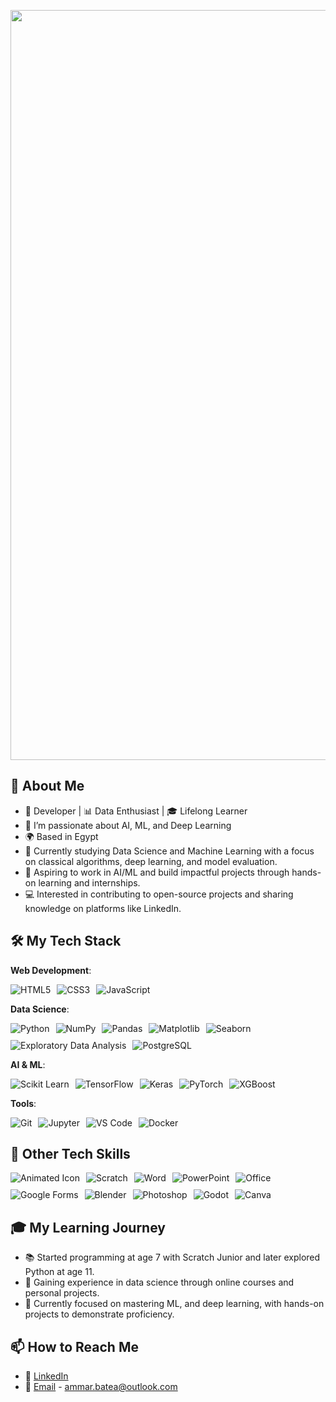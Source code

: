 <p align="center">
  <img src="https://github.com/user-attachments/assets/71f68e9e-d361-423d-b619-389561cea966" alt="Ammar Yasser" width="1200" style="max-width: 100%; height: auto;"/>
</p>

## 🎯 About Me
- 🔧 Developer | 📊 Data Enthusiast | 🎓 Lifelong Learner
- 🧠 I’m passionate about AI, ML, and Deep Learning
- 🌍 Based in Egypt
- 🚀 Currently studying Data Science and Machine Learning with a focus on classical algorithms, deep learning, and model evaluation.
- 🎯 Aspiring to work in AI/ML and build impactful projects through hands-on learning and internships.
- 💻 Interested in contributing to open-source projects and sharing knowledge on platforms like LinkedIn.

## 🛠️ My Tech Stack

**Web Development**:
<div style="display: flex; flex-wrap: wrap; gap: 10px;">
  <img src="https://img.shields.io/badge/HTML5-E34F26?style=for-the-badge&logo=html5&logoColor=white" alt="HTML5" class="tech-badge"/>
  <img src="https://img.shields.io/badge/CSS3-1572B6?style=for-the-badge&logo=css3&logoColor=white" alt="CSS3" class="tech-badge"/>
  <img src="https://img.shields.io/badge/JavaScript-F7DF1E?style=for-the-badge&logo=javascript&logoColor=black" alt="JavaScript" class="tech-badge"/>
</div>

**Data Science**:
<div style="display: flex; flex-wrap: wrap; gap: 10px;">
  <img src="https://img.shields.io/badge/Python-3776AB?style=for-the-badge&logo=python&logoColor=white" alt="Python" class="tech-badge"/>
  <img src="https://img.shields.io/badge/NumPy-013243?style=for-the-badge&logo=numpy&logoColor=white" alt="NumPy" class="tech-badge"/>
  <img src="https://img.shields.io/badge/Pandas-150458?style=for-the-badge&logo=pandas&logoColor=white" alt="Pandas" class="tech-badge"/>
  <img src="https://img.shields.io/badge/Matplotlib-003B57?style=for-the-badge&logo=matplotlib&logoColor=white" alt="Matplotlib" class="tech-badge"/>
  <img src="https://img.shields.io/badge/Seaborn-FF9E3D?style=for-the-badge&logo=seaborn&logoColor=white" alt="Seaborn" class="tech-badge"/>
  <img src="https://img.shields.io/badge/EDA-000000?style=for-the-badge&logo=python&logoColor=white" alt="Exploratory Data Analysis" class="tech-badge"/>
  <img src="https://img.shields.io/badge/PostgreSQL-4169E1?style=for-the-badge&logo=postgresql&logoColor=white" alt="PostgreSQL" class="tech-badge"/>
</div>

**AI & ML**:
<div style="display: flex; flex-wrap: wrap; gap: 10px;">
  <img src="https://img.shields.io/badge/Scikit%20Learn-F7931E?style=for-the-badge&logo=scikit-learn&logoColor=white" alt="Scikit Learn" class="tech-badge"/>
  <img src="https://img.shields.io/badge/TensorFlow-FF6F00?style=for-the-badge&logo=tensorflow&logoColor=white" alt="TensorFlow" class="tech-badge"/>
  <img src="https://img.shields.io/badge/Keras-D00000?style=for-the-badge&logo=keras&logoColor=white" alt="Keras" class="tech-badge"/>
  <img src="https://img.shields.io/badge/PyTorch-EE4C2C?style=for-the-badge&logo=pytorch&logoColor=white" alt="PyTorch" class="tech-badge"/>
  <img src="https://img.shields.io/badge/XGBoost-FF9900?style=for-the-badge&logo=xgboost&logoColor=white" alt="XGBoost" class="tech-badge"/>
</div>

**Tools**:
<div style="display: flex; flex-wrap: wrap; gap: 10px;">
  <img src="https://img.shields.io/badge/Git-F05032?style=for-the-badge&logo=git&logoColor=white" alt="Git" class="tech-badge"/>
  <img src="https://img.shields.io/badge/Jupyter-F37626?style=for-the-badge&logo=jupyter&logoColor=white" alt="Jupyter" class="tech-badge"/>
  <img src="https://img.shields.io/badge/VS%20Code-007ACC?style=for-the-badge&logo=visual-studio-code&logoColor=white" alt="VS Code" class="tech-badge"/>
  <img src="https://img.shields.io/badge/Docker-2496ED?style=for-the-badge&logo=docker&logoColor=white" alt="Docker" class="tech-badge"/>
</div>

## 🌟 Other Tech Skills
<div style="display: flex; flex-wrap: wrap; gap: 10px;">
  <img src="https://media.giphy.com/media/your-animated-icon.gif" alt="Animated Icon" class="tech-badge"/>
  <img src="https://img.shields.io/badge/Scratch-FFC107?style=for-the-badge&logo=scratch&logoColor=black" alt="Scratch" class="tech-badge"/>
  <img src="https://img.shields.io/badge/Word-0078D4?style=for-the-badge&logo=microsoft-word&logoColor=white" alt="Word" class="tech-badge"/>
  <img src="https://img.shields.io/badge/PowerPoint-FF0000?style=for-the-badge&logo=microsoft-powerpoint&logoColor=white" alt="PowerPoint" class="tech-badge"/>
  <img src="https://img.shields.io/badge/Office-0078D4?style=for-the-badge&logo=microsoft-office&logoColor=white" alt="Office" class="tech-badge"/>
  <img src="https://img.shields.io/badge/Google%20Forms-4285F4?style=for-the-badge&logo=google-forms&logoColor=white" alt="Google Forms" class="tech-badge"/>
  <img src="https://img.shields.io/badge/Blender-F5792A?style=for-the-badge&logo=blender&logoColor=white" alt="Blender" class="tech-badge"/>
  <img src="https://img.shields.io/badge/Photoshop-31A8FF?style=for-the-badge&logo=adobe-photoshop&logoColor=white" alt="Photoshop" class="tech-badge"/>
  <img src="https://img.shields.io/badge/Godot%20Engine-3C3C3C?style=for-the-badge&logo=godot&logoColor=white" alt="Godot" class="tech-badge"/>
  <img src="https://img.shields.io/badge/Canva-00C4CC?style=for-the-badge&logo=canva&logoColor=white" alt="Canva" class="tech-badge"/>
</div>

## 🎓 My Learning Journey
- 📚 Started programming at age 7 with Scratch Junior and later explored Python at age 11.
- 💼 Gaining experience in data science through online courses and personal projects.
- 🎯 Currently focused on mastering ML, and deep learning, with hands-on projects to demonstrate proficiency.

## 📫 How to Reach Me
- 💬 [LinkedIn](https://www.linkedin.com/in/ammar-yasser-92a2622b9/)
- 📧 [Email](mailto:ammar.batea@outlook.com) - ammar.batea@outlook.com

